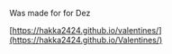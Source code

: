 Was made for for Dez

[https://hakka2424.github.io/valentines/](https://hakka2424.github.io/Valentines/)
